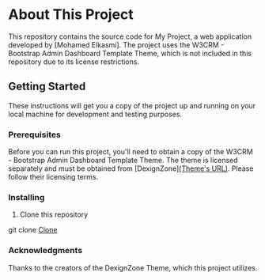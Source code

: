 # About This Project

This repository contains the source code for My Project, a web application developed by [Mohamed Elkasmi]. The project uses the W3CRM - Bootstrap Admin Dashboard Template Theme, which is not included in this repository due to its license restrictions.

## Getting Started

These instructions will get you a copy of the project up and running on your local machine for development and testing purposes.

### Prerequisites

Before you can run this project, you'll need to obtain a copy of the W3CRM - Bootstrap Admin Dashboard Template Theme. The theme is licensed separately and must be obtained from [DexignZone][(Theme's URL)](https://w3crm.dexignzone.com/xhtml/index.html). Please follow their licensing terms.

### Installing

1. Clone this repository

git clone [Clone](https://github.com/MedElkasmi/TransactionSystem.git)

### Acknowledgments

Thanks to the creators of the DexignZone Theme, which this project utilizes.





